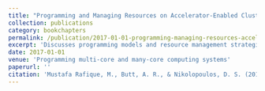 ```yaml
---
title: "Programming and Managing Resources on Accelerator-Enabled Clusters"
collection: publications
category: bookchapters
permalink: /publication/2017-01-01-programming-managing-resources-accelerator-clusters
excerpt: 'Discusses programming models and resource management strategies for accelerator-enabled clusters in multi-core and many-core computing systems.'
date: 2017-01-01
venue: 'Programming multi-core and many-core computing systems'
paperurl: ''
citation: 'Mustafa Rafique, M., Butt, A. R., & Nikolopoulos, D. S. (2017). &quot;Programming and Managing Resources on Accelerator-Enabled Clusters.&quot; In <i>Programming multi-core and many-core computing systems</i> (pp. 405-429). Wiley Online Library.'
---
```

